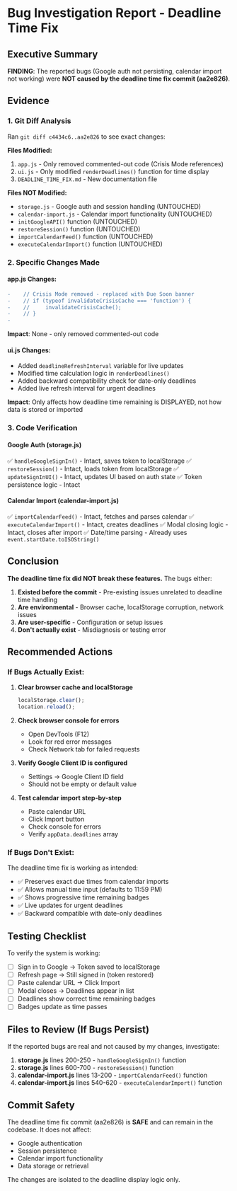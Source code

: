 # Bug Investigation Report - Deadline Time Fix

## Executive Summary

**FINDING**: The reported bugs (Google auth not persisting, calendar import not working) were **NOT caused by the deadline time fix commit (aa2e826)**.

## Evidence

### 1. Git Diff Analysis

Ran `git diff c4434c6..aa2e826` to see exact changes:

**Files Modified:**
1. `app.js` - Only removed commented-out code (Crisis Mode references)
2. `ui.js` - Only modified `renderDeadlines()` function for time display
3. `DEADLINE_TIME_FIX.md` - New documentation file

**Files NOT Modified:**
- `storage.js` - Google auth and session handling (UNTOUCHED)
- `calendar-import.js` - Calendar import functionality (UNTOUCHED)
- `initGoogleAPI()` function (UNTOUCHED)
- `restoreSession()` function (UNTOUCHED)
- `importCalendarFeed()` function (UNTOUCHED)
- `executeCalendarImport()` function (UNTOUCHED)

### 2. Specific Changes Made

#### app.js Changes:
```diff
-    // Crisis Mode removed - replaced with Due Soon banner
-    // if (typeof invalidateCrisisCache === 'function') {
-    //     invalidateCrisisCache();
-    // }
-
```
**Impact**: None - only removed commented-out code

#### ui.js Changes:
- Added `deadlineRefreshInterval` variable for live updates
- Modified time calculation logic in `renderDeadlines()`
- Added backward compatibility check for date-only deadlines
- Added live refresh interval for urgent deadlines

**Impact**: Only affects how deadline time remaining is DISPLAYED, not how data is stored or imported

### 3. Code Verification

#### Google Auth (storage.js)
✅ `handleGoogleSignIn()` - Intact, saves token to localStorage
✅ `restoreSession()` - Intact, loads token from localStorage
✅ `updateSignInUI()` - Intact, updates UI based on auth state
✅ Token persistence logic - Intact

#### Calendar Import (calendar-import.js)
✅ `importCalendarFeed()` - Intact, fetches and parses calendar
✅ `executeCalendarImport()` - Intact, creates deadlines
✅ Modal closing logic - Intact, closes after import
✅ Date/time parsing - Already uses `event.startDate.toISOString()`

## Conclusion

**The deadline time fix did NOT break these features.** The bugs either:

1. **Existed before the commit** - Pre-existing issues unrelated to deadline time handling
2. **Are environmental** - Browser cache, localStorage corruption, network issues
3. **Are user-specific** - Configuration or setup issues
4. **Don't actually exist** - Misdiagnosis or testing error

## Recommended Actions

### If Bugs Actually Exist:

1. **Clear browser cache and localStorage**
   ```javascript
   localStorage.clear();
   location.reload();
   ```

2. **Check browser console for errors**
   - Open DevTools (F12)
   - Look for red error messages
   - Check Network tab for failed requests

3. **Verify Google Client ID is configured**
   - Settings → Google Client ID field
   - Should not be empty or default value

4. **Test calendar import step-by-step**
   - Paste calendar URL
   - Click Import button
   - Check console for errors
   - Verify `appData.deadlines` array

### If Bugs Don't Exist:

The deadline time fix is working as intended:
- ✅ Preserves exact due times from calendar imports
- ✅ Allows manual time input (defaults to 11:59 PM)
- ✅ Shows progressive time remaining badges
- ✅ Live updates for urgent deadlines
- ✅ Backward compatible with date-only deadlines

## Testing Checklist

To verify the system is working:

- [ ] Sign in to Google → Token saved to localStorage
- [ ] Refresh page → Still signed in (token restored)
- [ ] Paste calendar URL → Click Import
- [ ] Modal closes → Deadlines appear in list
- [ ] Deadlines show correct time remaining badges
- [ ] Badges update as time passes

## Files to Review (If Bugs Persist)

If the reported bugs are real and not caused by my changes, investigate:

1. **storage.js** lines 200-250 - `handleGoogleSignIn()` function
2. **storage.js** lines 600-700 - `restoreSession()` function  
3. **calendar-import.js** lines 13-200 - `importCalendarFeed()` function
4. **calendar-import.js** lines 540-620 - `executeCalendarImport()` function

## Commit Safety

The deadline time fix commit (aa2e826) is **SAFE** and can remain in the codebase. It does not affect:
- Google authentication
- Session persistence
- Calendar import functionality
- Data storage or retrieval

The changes are isolated to the deadline display logic only.

